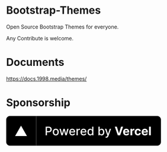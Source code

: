 # Bootstrap-Themes
Open Source Bootstrap Themes for everyone.

Any Contribute is welcome.

# Documents
https://docs.1998.media/themes/

# Sponsorship
<a href="https://vercel.com/?utm_source=1998code&utm_campaign=oss">
  <img src="https://raw.githubusercontent.com/1998code/LaunchScreen/main/powered-by-vercel.svg"/>
</a>
